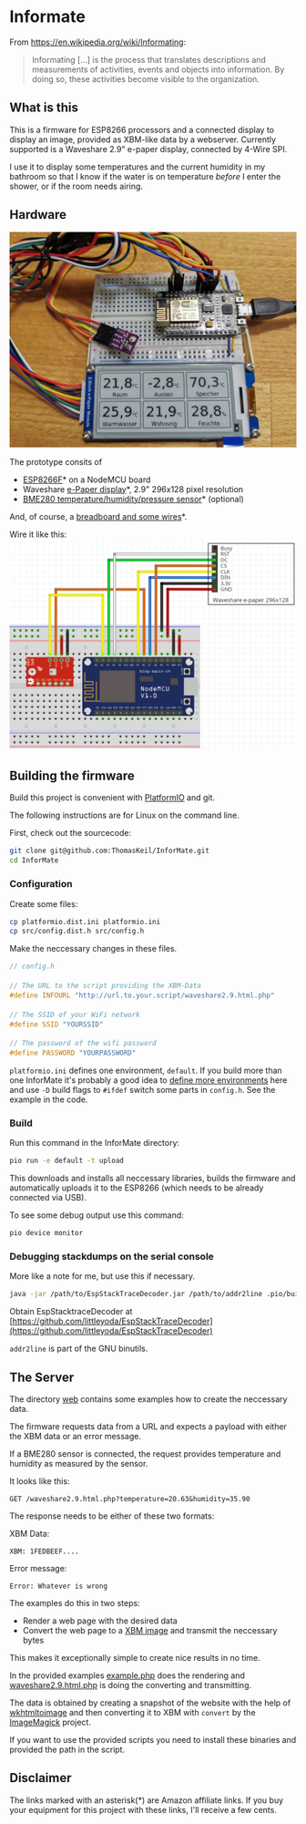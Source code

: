 # Informate

From <https://en.wikipedia.org/wiki/Informating>:

> Informating [...] is the process that translates descriptions and measurements of activities, events and objects into information. By doing so, these activities become visible to the organization. 

## What is this

This is a firmware for ESP8266 processors and a connected display to display an image, provided as XBM-like data by a webserver.
Currently supported is a Waveshare 2.9" e-paper display, connected by 4-Wire SPI.

I use it to display some temperatures and the current humidity in my bathroom so that I know if the water is on temperature *before* I enter the shower, or if the room needs airing.

## Hardware

![Breadboard prototype](files/breadboard_prototype.jpg "My prototype on a breadboard")

The prototype consits of

* [ESP8266F](https://amzn.to/35gbEiF)* on a NodeMCU board
* Waveshare [e-Paper display](https://amzn.to/2L40eaQ)*, 2.9" 296x128 pixel resolution
* [BME280 temperature/humidity/pressure sensor](https://amzn.to/3berZIn)* (optional)

And, of course, a [breadboard and some wires](https://amzn.to/3s161P0)*.

Wire it like this:
![Wireing](files/breadboard.png "Wiring the components")

## Building the firmware

Build this project is convenient with [PlatformIO](https://docs.platformio.org/en/latest/core/installation.html) and git.

The following instructions are for Linux on the command line.

First, check out the sourcecode:

```bash
git clone git@github.com:ThomasKeil/InforMate.git
cd InforMate
```

### Configuration

Create some files:

```bash
cp platformio.dist.ini platformio.ini
cp src/config.dist.h src/config.h
```

Make the neccessary changes in these files.

```c++
// config.h

// The URL to the script providing the XBM-Data
#define INFOURL "http://url.to.your.script/waveshare2.9.html.php"

// The SSID of your WiFi network
#define SSID "YOURSSID"

// The password of the wifi password
#define PASSWORD "YOURPASSWORD"
```

`platformio.ini` defines one environment, `default`.
If you build more than one InforMate it's probably a good idea to [define more environments](https://docs.platformio.org/en/latest/projectconf/section_env.html#projectconf-section-env) here and use `-D` build flags to `#ifdef` switch some parts in `config.h`. See the example in the code.

### Build

Run this command in the InforMate directory:

```bash
pio run -e default -t upload
```

This downloads and installs all neccessary libraries, builds the firmware and automatically uploads it to the ESP8266 (which needs to be already connected via USB).

To see some debug output use this command:

```bash
pio device monitor
```

### Debugging stackdumps on the serial console

More like a note for me, but use this if necessary.

```bash
java -jar /path/to/EspStackTraceDecoder.jar /path/to/addr2line .pio/build/YOURENVIRONMENT/firmware.elf STACKTRACEFILE
```

Obtain EspStacktraceDecoder at [https://github.com/littleyoda/EspStackTraceDecoder](https://github.com/littleyoda/EspStackTraceDecoder)

`addr2line` is part of the GNU binutils.

## The Server

The directory [web](web) contains some examples how to create the neccessary data.

The firmware requests data from a URL and expects a payload with either the XBM data or an error message. 

If a BME280 sensor is connected, the request provides temperature and humidity as measured by the sensor.

It looks like this:

```logfile
GET /waveshare2.9.html.php?temperature=20.63&humidity=35.90 
```

The response needs to be either of these two formats:

XBM Data:

```binary
XBM: 1FEDBEEF....
```

Error message:

```binary
Error: Whatever is wrong
```

The examples do this in two steps:

* Render a web page with the desired data
* Convert the web page to a [XBM image](https://en.wikipedia.org/wiki/X_BitMap) and transmit the neccessary bytes

This makes it exceptionally simple to create nice results in no time.

In the provided examples [example.php](web/example.php) does the rendering and [waveshare2.9.html.php](web/waveshare2.9.html.php) is doing the converting and transmitting.

The data is obtained by creating a snapshot of the website with the help of [wkhtmltoimage](https://wkhtmltopdf.org/) and then converting it to XBM with `convert` by the [ImageMagick](https://imagemagick.org/script/convert.php) project.

If you want to use the provided scripts you need to install these binaries and provided the path in the script.

## Disclaimer

The links marked with an asterisk(*) are Amazon affiliate links. If you buy your equipment for this project with these links, I'll receive a few cents.